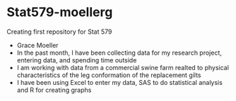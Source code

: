 # Stat579-moellerg
Creating first repository for Stat 579

- Grace Moeller
- In the past month, I have been collecting data for my research project, entering data, and spending time outside
- I am working with data from a commercial swine farm realted to physical characteristics of the leg conformation of the replacement gilts
- I have been using Excel to enter my data, SAS to do statistical analysis and R for creating graphs
